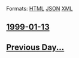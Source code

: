 
Formats: [HTML](1999/01/13/index.html)  [JSON](1999/01/13/index.json)  [XML](1999/01/13/index.xml)  

## [1999-01-13](/news/1999/01/13/index.md)

## [Previous Day...](/news/1999/01/12/index.md)

